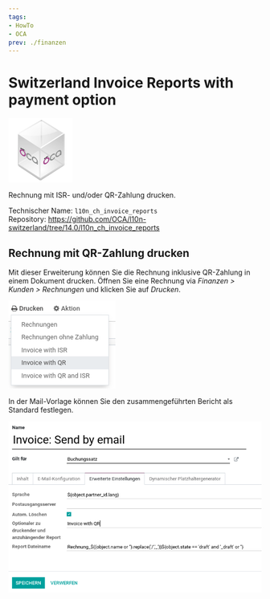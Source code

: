 ```yaml
---
tags:
- HowTo
- OCA
prev: ./finanzen
---
```

# Switzerland Invoice Reports with payment option
![icon_oca_app](assets/icon_oca_app.png)

Rechnung mit ISR- und/oder QR-Zahlung drucken.

Technischer Name: `l10n_ch_invoice_reports`\
Repository: <https://github.com/OCA/l10n-switzerland/tree/14.0/l10n_ch_invoice_reports>

## Rechnung mit QR-Zahlung drucken

Mit dieser Erweiterung können Sie die Rechnung inklusive QR-Zahlung in einem Dokument drucken. Öffnen Sie eine Rechnung via *Finanzen > Kunden > Rechnungen* und klicken Sie auf *Drucken*.

![](assets/Switzerland%20Invoice%20Reports%20with%20payment%20option.png)

In der Mail-Vorlage können Sie den zusammengeführten Bericht als Standard festlegen.

![](assets/Switzerland%20Invoice%20Reports%20with%20payment%20option%20mail.png)